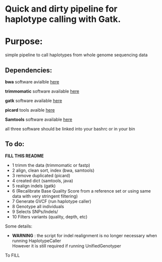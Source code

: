# Quick and dirty pipeline for haplotype calling with Gatk.

# Purpose:

simple pipeline to call haplotypes from whole genome sequencing data

## Dependencies:

**bwa** software avialble [here](https://sourceforge.net/projects/bio-bwa/files/)

**trimmomatic** software available [here](http://www.usadellab.org/cms/?page=trimmomatic)

**gatk** software available [here](https://software.broadinstitute.org/gatk/)

**picard** tools avaible [here](https://broadinstitute.github.io/picard/)

**Samtools** software available [here](http://www.htslib.org/)

all three software should be linked into your bashrc or in your bin

## To do:

**FILL THIS README**

 * 1 trimm the data (trimmomatic or fastp)  
 * 2 align, clean sort, index (bwa, samtools)
 * 3 remove duplicated (picard)
 * 4 created dict (samtools, java)
 * 5 realign indels (gatk)
 * 6 (Recalibrate Base Quality Score from a reference set or using same data with very stringent filtering)
 * 7 Generate GVCF (run haplotype caller)
 * 8 Genotype all individuals
 * 9 Selects SNPs/Indels/
 * 10 Filters variants (quality, depth, etc) 


Some details:
 * **WARNING** : the script for indel realignment is no longer necessary when running HaplotypeCaller  
	However it is still required if running UnifiedGenotyper

To FILL
